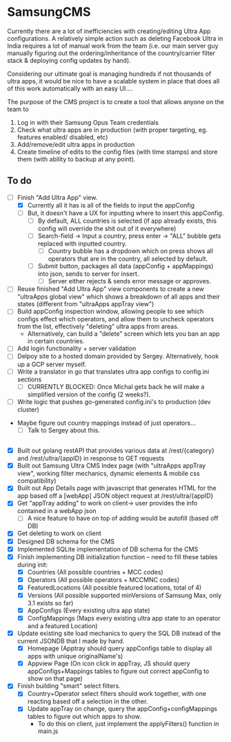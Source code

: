 # SamsungCMS
Currently there are a lot of inefficiencies with creating/editing Ultra App configurations. A relatively simple action such as deleting Facebook Ultra in India requires a lot of manual work from the team (i.e. our main server guy manually figuring out the ordering/inheritance of the country/carrier filter stack & deploying config updates by hand).

Considering our ultimate goal is managing hundreds if not thousands of ultra apps, it would be nice to have a scalable system in place that does all of this work automatically with an easy UI....

The purpose of the CMS project is to create a tool that allows anyone on the team to

1. Log in with their Samsung Opus Team credentials
2. Check what ultra apps are in production (with proper targeting, eg. features enabled/ disabled, etc)  
3. Add/remove/edit ultra apps in production
4. Create timeline of edits to the config files (with time stamps) and store them (with ability to backup at any point).

## To do
-  [ ] Finish "Add Ultra App" view.
     -  [x] Currently all it has is all of the fields to input the appConfig
     -  [ ] But, it doesn't have a UX for inputting where to insert this appConfig.
          -  [ ] By default, ALL countries is selected (if app already exists, this config will override the shit out of it everywhere)
          -  [ ] Search-field -> Input a country, press enter -> "ALL" bubble gets replaced with inputted country.
               -  [ ] Country bubble has a dropdown which on press shows all operators that are in the country, all selected by default.
          -  [ ] Submit button, packages all data (appConfig + appMappings) into json, sends to server for insert.
               -  [ ]  Server either rejects & sends error message or approves.
-  [ ] Reuse finished "Add Ultra App" view components to create a new "ultraApps global view" which shows a breakdown of all apps and their states (different from "ultraApps appTray view")
-  [ ] Build appConfig inspection window, allowing people to see which configs effect which operators, and allow them to uncheck operators from the list, effectively "deleting" ultra apps from areas.
     -  Alternatively, can build a "delete" screen which lets you ban an app in certain countries.
- [ ] Add login functionality + server validation
- [ ] Delpoy site to a hosted domain provided by Sergey. Alternatively, hook up a GCP server myself.
- [ ] Write a translator in go that translates ultra app configs to config.ini sections
     -  [ ] CURRENTLY BLOCKED: Once Michal gets back he will make a simplified version of the config (2 weeks?).
- [ ] Write logic that pushes go-generated config.ini's to production (dev cluster)
-  Maybe figure out country mappings instead of just operators...
     -  [ ] Talk to Sergey about this.
##

- [x] Built out golang restAPI that provides various data at /rest/{category} and /rest/ultra/{appID} in response to GET requests
- [x] Built out Samsung Ultra CMS Index page (with "ultraApps appTray view", working filter mechanics, dynamic elements & mobile css compatibility)
- [x] Built out App Details page with javascript that generates HTML for the app based off a [webApp] JSON object request at /rest/ultra/{appID}
- [x] Get "appTray adding" to work on client-> user provides the info contained in a webApp json
     -  [ ] A nice feature to have on top of adding would be autofill (based off DB)
- [x] Get deleting to work on client
- [x] Designed DB schema for the CMS
- [x] Implemented SQLite implementation of DB schema for the CMS
- [x] Finish implementing DB initialization function – need to fill these tables during init:
     -  [x] Countries (All possible countries + MCC codes)
     -  [x] Operators (All possible operators + MCCMNC codes)
     -  [x] FeaturedLocations (All possible featured locations, total of 4)
     -  [x] Versions (All possible supported minVersions of Samsung Max, only 3.1 exists so far)
     -  [x] AppConfigs (Every existing ultra app state)
     -  [x] ConfigMappings (Maps every existing ultra app state to an operator and a featured Location)
- [x] Update existing site load mechanics to query the SQL DB instead of the current JSONDB that I made by hand.
     -  [x] Homepage (Apptray should query appConfigs table to display all apps with unique originalName's)
     -  [x] Appview Page (On icon click in appTray, JS should query appConfigs+Mappings tables to figure out correct appConfig to show on that page)
- [x] Finish building "smart" select filters.
     -  [x] Country+Operator select filters should work together, with one reacting based off a selection in the other.
     -  [x] Update appTray on change, query the appConfig+configMappings tables to figure out which apps to show.
          - To do this on client, just implement the applyFilters() function in main.js
